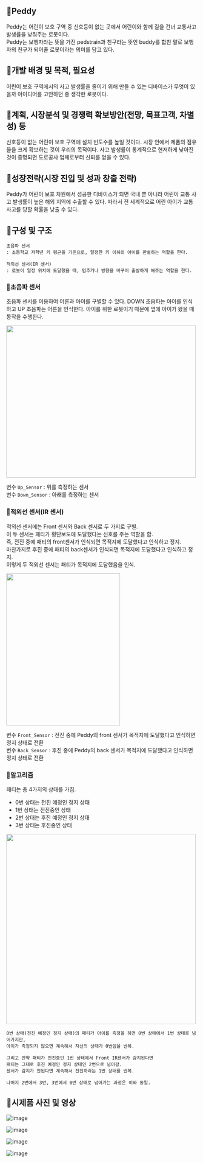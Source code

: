 ## 🤖Peddy
Peddy는 어린이 보호 구역 중 신호등이 없는 곳에서 어린이와 함께 길을 건너 교통사고 발생률을 낮춰주는 로봇이다.   
Peddy는 보행자라는 뜻을 가진 pedstrain과 친구라는 뜻인 buddy를 합친 말로 보행자의 친구가 되어줄 로봇이라는 의미를 담고 있다.

## 🤖개발 배경 및 목적, 필요성
어린이 보호 구역에서의 사고 발생률을 줄이기 위해 만들 수 있는 디바이스가 무엇이 있을까 아이디어를 고안하던 중 생각한 로봇이다.

## 🤖계획, 시장분석 및 경쟁력 확보방안(전망, 목표고객, 차별성) 등
신호등이 없는 어린이 보호 구역에 설치 빈도수를 높일 것이다. 
시장 안에서 제품의 점유율을 크게 확보하는 것이 우리의 목적이다. 
사고 발생률이 통계적으로 현저하게 낮아진 것이 증명되면 도로공사 업체로부터 신뢰를 얻을 수 있다.

## 🤖성장전략(시장 진입 및 성과 창출 전략)
Peddy가 어린이 보호 차원에서 성공한 디바이스가 되면 국내 뿐 아니라 어린이 교통 사고 발생률이 높은 해외 지역에 수출할 수 있다. 
따라서 전 세계적으로 어린 아이가 교통사고를 당할 확률을 낮출 수 있다.

## 🤖구성 및 구조
```
초음파 센서
: 초등학교 저학년 키 평균을 기준으로, 일정한 키 이하의 아이를 판별하는 역할을 한다.

적외선 센서(IR 센서)
: 로봇이 일정 위치에 도달했을 때, 멈추거나 방향을 바꾸어 출발하게 해주는 역할을 한다.
```

### 🤞초음파 센서
초음파 센서를 이용하여 어른과 아이를 구별할 수 있다.
DOWN 초음파는 아이를 인식하고 UP 초음파는 어른을 인식한다. 
아이를 위한 로봇이기 때문에 옆에 아이가 왔을 때 동작을 수행한다. 

<img src="https://github.com/user-attachments/assets/ff7375a9-6261-4e1b-8251-125ececfcf6b" width="500" height="400"/>

변수 `Up_Sensor`      :  위를 측정하는 센서   
변수 `Down_Sensor`   :  아래를 측정하는 센서


### 🤞적외선 센서(IR 센서)
적외선 센서에는 Front 센서와 Back 센서로 두 가지로 구별.   
이 두 센서는 패티가 횡단보도에 도달했다는 신호를 주는 역할을 함.   
즉, 전진 중에 패티의 front센서가 인식되면 목적지에 도달했다고 인식하고 정지.   
마찬가지로 후진 중에 패티의 back센서가 인식되면 목적지에 도달했다고 인식하고 정지.   
이렇게 두 적외선 센서는 패티가 목적지에 도달했음을 인식.

<img src="https://github.com/user-attachments/assets/cd38e8b2-dc89-4fb5-ae98-183b9729a48c" width="300" height="400"/>


변수 `Front_Sensor` : 전진 중에 Peddy의 front 센서가 목적지에 도달했다고 인식하면 정지 상태로 전환   
변수 `Back_Sensor` : 후진 중에 Peddy의 back 센서가 목적지에 도달했다고 인식하면 정지 상태로 전환

### 🤞알고리즘
패티는 총 4가지의 상태를 가짐.
- 0번 상태는 전진 예정인 정지 상태
- 1번 상태는 전진중인 상태
- 2번 상태는 후진 예정인 정지 상태
- 3번 상태는 후진중인 상태

<img src="https://github.com/user-attachments/assets/85af0198-550f-418e-8a00-0de2bd8e937b" width="500" height="500"/>

```
0번 상태(전진 예정인 정지 상태)의 패티가 아이를 측정을 하면 0번 상태에서 1번 상태로 넘어가지만,
아이가 측정되지 않으면 계속해서 자신의 상태가 0번임을 반복.

그리고 만약 패티가 전진중인 1번 상태에서 Front IR센서가 감지된다면
패티는 그대로 후진 예정인 정지 상태인 2번으로 넘어감.
센서가 감지가 안된다면 계속해서 전진하라는 1번 상태를 반복.

나머지 2번에서 3번, 3번에서 0번 상태로 넘어가는 과정은 이와 동일.
```



## 🤖시제품 사진 및 영상
![image](https://github.com/user-attachments/assets/e5ecbf31-bb93-4805-959a-7eb2142546e4)

![image](https://github.com/user-attachments/assets/7343e605-6fd3-4b65-9f9f-e640d757d701)

![image](https://github.com/user-attachments/assets/f5f9a696-1e6c-45e5-934f-e08d88477f8a)

![image](https://github.com/user-attachments/assets/75037c35-0203-403a-a05b-334ac6b82644)
